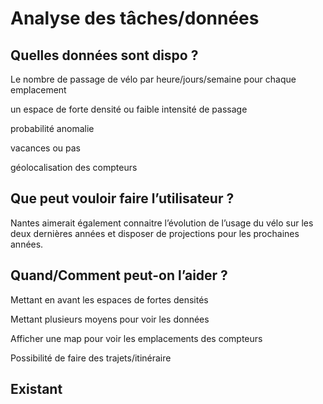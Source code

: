 # Analyse des tâches/données

## Quelles données sont dispo ?

Le nombre de passage de vélo par heure/jours/semaine pour chaque emplacement

un espace de forte densité ou faible intensité de passage

probabilité anomalie

vacances ou pas

géolocalisation des compteurs

## Que peut vouloir faire l’utilisateur ?

Nantes aimerait également connaitre l’évolution de l’usage du vélo sur les deux dernières années et disposer de projections pour les prochaines années.

## Quand/Comment peut-on l’aider ?

Mettant en avant les espaces de fortes densités

Mettant plusieurs moyens pour voir les données

Afficher une map pour voir les emplacements des compteurs

Possibilité de faire des trajets/itinéraire

## Existant
